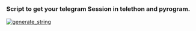 ### Script to get your telegram Session in telethon and pyrogram.

<a href="https://userbutt.keselekpermen.repl.run"><img src="https://img.shields.io/badge/run-string__session.py-blue?style=for-the-badge&logo=repl.it" alt="generate_string" /></a>